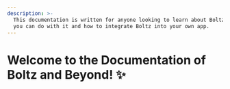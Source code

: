 ```yaml
---
description: >-
  This documentation is written for anyone looking to learn about Boltz, what
  you can do with it and how to integrate Boltz into your own app.
---
```


# Welcome to the Documentation of Boltz and Beyond! ✨

